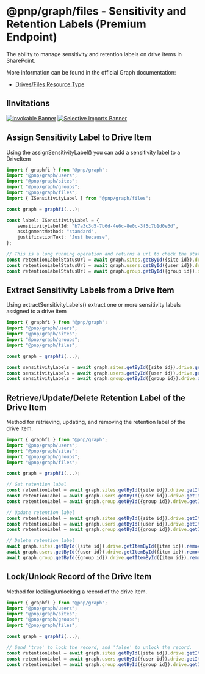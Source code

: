 # @pnp/graph/files - Sensitivity and Retention Labels (Premium Endpoint)

The ability to manage sensitivity and retention labels on drive items in SharePoint.

More information can be found in the official Graph documentation:

- [Drives/Files Resource Type](https://learn.microsoft.com/en-us/graph/api/resources/drive?view=graph-rest-1.0)

## IInvitations

[![Invokable Banner](https://img.shields.io/badge/Invokable-informational.svg)](../concepts/invokable.md) [![Selective Imports Banner](https://img.shields.io/badge/Selective%20Imports-informational.svg)](../concepts/selective-imports.md)  

## Assign Sensitivity Label to Drive Item

Using the assignSensitivityLabel() you can add a sensitivity label to a DriveItem

```TypeScript
import { graphfi } from "@pnp/graph";
import "@pnp/graph/users";
import "@pnp/graph/sites";
import "@pnp/graph/groups";
import "@pnp/graph/files";
import { ISensitivityLabel } from "@pnp/graph/files";

const graph = graphfi(...);

const label: ISensitivityLabel = {
    sensitivityLabelId: "b7a3c3d5-7b6d-4e6c-8e0c-3f5c7b1d0e3d",
    assignmentMethod: "standard",
    justificationText: "Just because",
};

// This is a long running operation and returns a url to check the status.
const retentionLabelStatusUrl = await graph.sites.getById({site id}).drive.getItemById({item id}).assignSensitivityLabel(label);
const retentionLabelStatusUrl = await graph.users.getById({user id}).drive.getItemById({item id}).assignSensitivityLabel(label);
const retentionLabelStatusUrl = await graph.group.getById({group id}).drive.getItemById({item id}).assignSensitivityLabel(label);
```

## Extract Sensitivity Labels from a Drive Item

Using extractSensitivityLabels() extract one or more sensitivity labels assigned to a drive item

```TypeScript
import { graphfi } from "@pnp/graph";
import "@pnp/graph/users";
import "@pnp/graph/sites";
import "@pnp/graph/groups";
import "@pnp/graph/files";

const graph = graphfi(...);

const sensitivityLabels = await graph.sites.getById({site id}).drive.getItemById({item id}).extractSensitivityLabels();
const sensitivityLabels = await graph.users.getById({user id}).drive.getItemById({item id}).extractSensitivityLabels();
const sensitivityLabels = await graph.group.getById({group id}).drive.getItemById({item id}).extractSensitivityLabels();
```

## Retrieve/Update/Delete Retention Label of the Drive Item

Method for retrieving, updating, and removing the retention label of the drive item.

```TypeScript
import { graphfi } from "@pnp/graph";
import "@pnp/graph/users";
import "@pnp/graph/sites";
import "@pnp/graph/groups";
import "@pnp/graph/files";

const graph = graphfi(...);

// Get retention label
const retentionLabel = await graph.sites.getById({site id}).drive.getItemById({item id}).retentionLabel();
const retentionLabel = await graph.users.getById({user id}).drive.getItemById({item id}).retentionLabel();
const retentionLabel = await graph.group.getById({group id}).drive.getItemById({item id}).retentionLabel();

// Update retention label
const retentionLabel = await graph.sites.getById({site id}).drive.getItemById({item id}).updateRetentionLabel("New Name");
const retentionLabel = await graph.users.getById({user id}).drive.getItemById({item id}).updateRetentionLabel("New Name");
const retentionLabel = await graph.group.getById({group id}).drive.getItemById({item id}).updateRetentionLabel("New Name");

// Delete retention label
await graph.sites.getById({site id}).drive.getItemById({item id}).removeRetentionLabel();
await graph.users.getById({user id}).drive.getItemById({item id}).removeRetentionLabel();
await graph.group.getById({group id}).drive.getItemById({item id}).removeRetentionLabel();
```

## Lock/Unlock Record of the Drive Item

Method for locking/unlocking a record of the drive item.

```TypeScript
import { graphfi } from "@pnp/graph";
import "@pnp/graph/users";
import "@pnp/graph/sites";
import "@pnp/graph/groups";
import "@pnp/graph/files";

const graph = graphfi(...);

// Send 'true' to lock the record, and 'false' to unlock the record.
const retentionLabel = await graph.sites.getById({site id}).drive.getItemById({item id}).recordLocked(true);
const retentionLabel = await graph.users.getById({user id}).drive.getItemById({item id}).recordLocked(true);
const retentionLabel = await graph.group.getById({group id}).drive.getItemById({item id}).recordLocked(true);
```

